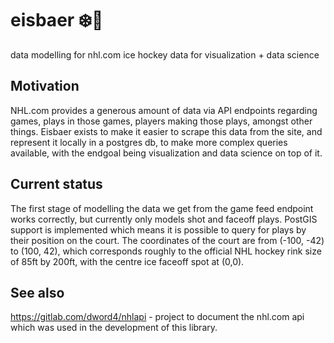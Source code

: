 # eisbaer ❄️🐻
data modelling for nhl.com ice hockey data for visualization + data science

## Motivation
NHL.com provides a generous amount of data via API endpoints regarding games, plays in those games, players making those plays, amongst other things.
Eisbaer exists to make it easier to scrape this data from the site, and represent it locally in a postgres db, to make more complex queries available,
with the endgoal being visualization and data science on top of it.

## Current status
The first stage of modelling the data we get from the game feed endpoint works correctly, but currently only models shot and faceoff plays.
PostGIS support is implemented which means it is possible to query for plays by their position on the court. The coordinates of the court are 
from (-100, -42) to (100, 42), which corresponds roughly to the official NHL hockey rink size of 85ft by 200ft, with the centre ice faceoff spot at (0,0). 

## See also
https://gitlab.com/dword4/nhlapi - project to document the nhl.com api which was used in the development of this library.
